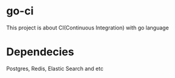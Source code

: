 # go-ci
This project is about CI(Continuous Integration) with go language

# Dependecies
Postgres, Redis, Elastic Search and etc
